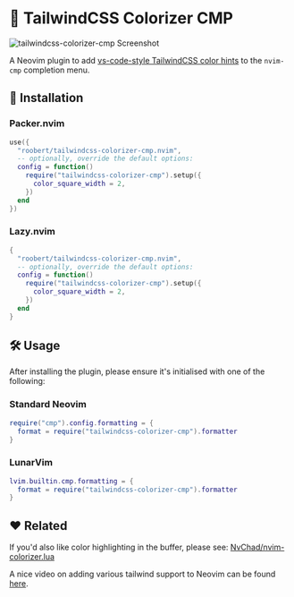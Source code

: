 # :rainbow: TailwindCSS Colorizer CMP

![tailwindcss-colorizer-cmp Screenshot](https://user-images.githubusercontent.com/226654/222544107-6c0164ad-63b5-429c-94cd-2800cb44dff2.gif)


A Neovim plugin to add [vs-code-style TailwindCSS color hints](https://tailwindcss.com/docs/editor-setup#intelli-sense-for-vs-code) to the `nvim-cmp` completion menu.

## :rocket: Installation

### Packer.nvim

``` lua
use({
  "roobert/tailwindcss-colorizer-cmp.nvim",
  -- optionally, override the default options:
  config = function()
    require("tailwindcss-colorizer-cmp").setup({
      color_square_width = 2,
    })
  end
})
```

### Lazy.nvim

``` lua
{
  "roobert/tailwindcss-colorizer-cmp.nvim",
  -- optionally, override the default options:
  config = function()
    require("tailwindcss-colorizer-cmp").setup({
      color_square_width = 2,
    })
  end
}
```

## :hammer_and_wrench: Usage

After installing the plugin, please ensure it's initialised with one of the following:

### Standard Neovim

``` lua
require("cmp").config.formatting = {
  format = require("tailwindcss-colorizer-cmp").formatter
}
```

### LunarVim

``` lua
lvim.builtin.cmp.formatting = {
  format = require("tailwindcss-colorizer-cmp").formatter
}
```

## :heart: Related

If you'd also like color highlighting in the buffer, please see: [NvChad/nvim-colorizer.lua](https://github.com/NvChad/nvim-colorizer.lua)

A nice video on adding various tailwind support to Neovim can be found [here](https://www.youtube.com/watch?v=_NiWhZeR-MY&t=43s).

